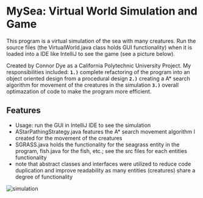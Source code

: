 # MySea: Virtual World Simulation and Game

This program is a virtual simulation of the sea with many creatures. Run the source files (the VirtualWorld.java class holds GUI functionality) when it is loaded into a IDE like IntelliJ to see the game (see a picture below).

Created by Connor Dye as a California Polytechnic University Project. My responsibilities included: **`1.)`** complete refactoring of the program into an object oriented design from a procedural design **`2.)`** creating a A* search algorithm for movement of the creatures in the simulation **`3.)`** overall optimazation of code to make the program more efficient.

## Features
- Usage: run the GUI in IntelliJ IDE to see the simulation
- AStarPathingStrategy.java features the A* search movement algorithm I created for the movement of the creatures
- SGRASS.java holds the functionality for the seagrass entity in the program, fish.java for the fish, etc.; see the src files for each entities functionality
- note that abstract classes and interfaces were utilized to reduce code duplication and improve readability as many entities (creatures) share a degree of functionality


![simulation](https://user-images.githubusercontent.com/84818795/177058496-7557dd55-54fc-4e84-9e31-6e91dd32c26f.png)
